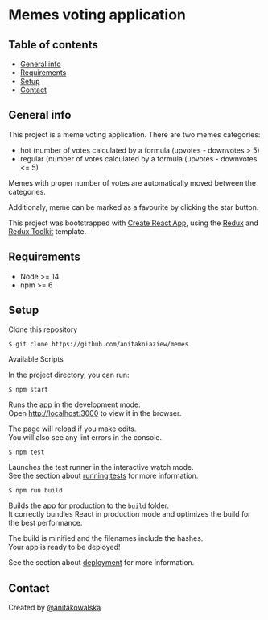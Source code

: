 # Memes voting application

## Table of contents

- [General info](#general-info)
- [Requirements](#requirements)
- [Setup](#setup)
- [Contact](#contact)

## General info

This project is a meme voting application. There are two memes categories:

- hot (number of votes calculated by a formula (upvotes - downvotes > 5)
- regular (number of votes calculated by a formula (upvotes - downvotes <= 5)

Memes with proper number of votes are automatically moved between the categories.

Additionaly, meme can be marked as a favourite by clicking the star button.

This project was bootstrapped with [Create React App](https://github.com/facebook/create-react-app), using the [Redux](https://redux.js.org/) and [Redux Toolkit](https://redux-toolkit.js.org/) template.

## Requirements

- Node >= 14
- npm >= 6

## Setup

Clone this repository

```
$ git clone https://github.com/anitakniaziew/memes
```

Available Scripts

In the project directory, you can run:

```
$ npm start
```

Runs the app in the development mode.<br />
Open [http://localhost:3000](http://localhost:3000) to view it in the browser.

The page will reload if you make edits.<br />
You will also see any lint errors in the console.

```
$ npm test
```

Launches the test runner in the interactive watch mode.<br />
See the section about [running tests](https://facebook.github.io/create-react-app/docs/running-tests) for more information.

```
$ npm run build
```

Builds the app for production to the `build` folder.<br />
It correctly bundles React in production mode and optimizes the build for the best performance.

The build is minified and the filenames include the hashes.<br />
Your app is ready to be deployed!

See the section about [deployment](https://facebook.github.io/create-react-app/docs/deployment) for more information.

## Contact

Created by [@anitakowalska](https://www.kowalska.dev/)
